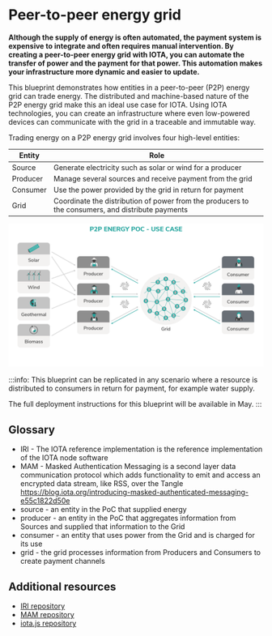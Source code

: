 # Peer-to-peer energy grid

**Although the supply of energy is often automated, the payment system is expensive to integrate and often requires manual intervention. By creating a peer-to-peer energy grid with IOTA, you can automate the transfer of power and the payment for that power. This automation makes your infrastructure more dynamic and easier to update.**

This blueprint demonstrates how entities in a peer-to-peer (P2P) energy grid can trade energy. The distributed and machine-based nature of the P2P energy grid make this an ideal use case for IOTA. Using IOTA technologies, you can create an infrastructure where even low-powered devices can communicate with the grid in a traceable and immutable way.

Trading energy on a P2P energy grid involves four high-level entities:

**Entity** | **Role**
---|---
Source|Generate electricity such as solar or wind for a producer|
Producer| Manage several sources and receive payment from the grid
Consumer |Use the power provided by the grid in return for payment|
Grid| Coordinate the distribution of power from the producers to the consumers, and distribute payments|
 

![P2P Energy PoC - Use Case Picture](../images/p2p_use_case.png)

:::info:
This blueprint can be replicated in any scenario where a resource is distributed to consumers in return for payment, for example water supply.

The full deployment instructions for this blueprint will be available in May.
:::

## Glossary

* IRI - The IOTA reference implementation is the reference implementation of the IOTA node software
* MAM - Masked Authentication Messaging is a second layer data communication protocol which adds functionality to emit and access an encrypted data stream, like RSS, over the Tangle https://blog.iota.org/introducing-masked-authenticated-messaging-e55c1822d50e
* source - an entity in the PoC that supplied energy
* producer - an entity in the PoC that aggregates information from Sources and supplied that information to the Grid
* consumer - an entity that uses power from the Grid and is charged for its use
* grid - the grid processes information from Producers and Consumers to create payment channels

## Additional resources

* [IRI repository](https://github.com/iotaledger/iri) 
* [MAM repository](https://github.com/iotaledger/mam.client.js)
* [iota.js repository](https://github.com/iotaledger/iota.js)


